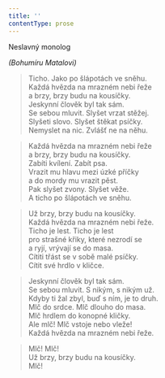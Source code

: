 ```yaml
---
title: ''
contentType: prose
---
```


Neslavný monolog

_(Bohumíru Matalovi)_

> Ticho. Jako po šlápotách ve sněhu.  
> Každá hvězda na mrazném nebi řeže  
> a brzy, brzy budu na kousíčky.  
> Jeskynní člověk byl tak sám.  
> Se sebou mluvit. Slyšet vrzat stěžej.  
> Slyšeti slovo. Slyšet štěkat psíčky.  
> Nemyslet na nic. Zvlášť ne na něhu.

> Každá hvězda na mrazném nebi řeže  
> a brzy, brzy budu na kousíčky.  
> Zabíti kvílení. Zabít psa.  
> Vrazit mu hlavu mezi úzké příčky  
> a do mordy mu vrazit pěst.  
> Pak slyšet zvony. Slyšet věže.  
> A ticho po šlápotách ve sněhu.

> Už brzy, brzy budu na kousíčky.  
> Každá hvězda na mrazném nebi řeže.  
> Ticho je lest. Ticho je lest  
> pro strašné křiky, které nezrodí se  
> a ryjí, vrývají se do masa.  
> Cítiti třást se v sobě malé psíčky.  
> Cítit své hrdlo v kličce.

> Jeskynní člověk byl tak sám.  
> Se sebou mluvit. S nikým, s nikým už.  
> Kdyby ti žal zbyl, buď s ním, je to druh.  
> Mlč do srdce. Mlč dlouho do masa.  
> Mlč hrdlem do konopné kličky.  
> Ale mlč! Mlč vstoje nebo vleže!  
> Každá hvězda na mrazném nebi řeže.

> Mlč! Mlč!  
> Už brzy, brzy budu na kousíčky.  
> Mlč!
